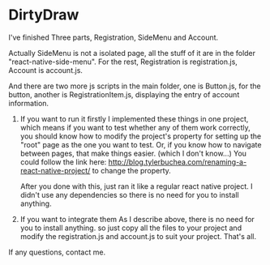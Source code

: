 # DirtyDraw

I've finished Three parts, Registration, SideMenu and Account.

Actually SideMenu is not a isolated page, all the stuff of it are in the folder "react-native-side-menu". For the rest, Registration is registration.js, Account is account.js. 

And there are two more js scripts in the main folder, one is Button.js, for the button, another is RegistrationItem.js, displaying the entry of account information.



1. If you want to run it firstly
    I implemented these things in one project, which means if you want to test whether any of them work correctly, you should know how to modify the project's property for setting up the "root" page as the one you want to test. Or, if you know how to navigate between pages, that make things easier. (which I don't know...) You could follow the link here: http://blog.tylerbuchea.com/renaming-a-react-native-project/  to change the property.

    After you done with this, just ran it like a regular react native project. I didn't use any dependencies so there is no need for you to install anything. 
  
  
  
2. If you want to integrate them
  As I describe above, there is no need for you to install anything. so just copy all the files to your project and modify the registration.js and account.js to suit your project. That's all.

If any questions, contact me.
